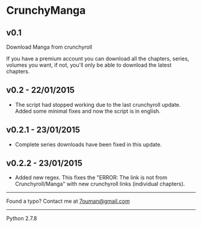 CrunchyManga
============
v0.1
--------------------------------------------------------------
Download Manga from crunchyroll

If you have a premium account you can download all the chapters, series, volumes you want, if not, you'll only be able to download the latest chapters.

v0.2 - 22/01/2015
-------------------------------------------------------

- The script had stopped working due to the last crunchyroll update. Added some minimal fixes and now the script is in english.

v0.2.1 - 23/01/2015
-------------------------------------------------------

- Complete series downloads have been fixed in this update.

v0.2.2 - 23/01/2015
-------------------------------------------------------

- Added new regex. This fixes the "ERROR: The link is not from Crunchyroll/Manga" with new crunchyroll links (individual chapters). 

*********************************************
Found a typo? Contact me at 7ouman@gmail.com 
*********************************************
Python 2.7.8
